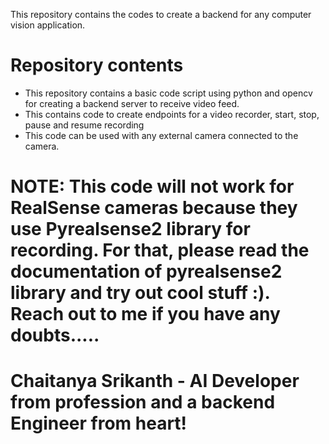 This repository contains the codes to create a backend for any computer vision application. 

# Repository contents #

- This repository contains a basic code script using python and opencv for creating a backend server to receive video feed.
- This contains code to create endpoints for a video recorder, start, stop, pause and resume recording
- This code can be used with any external camera connected to the camera.

# NOTE: This code will not work for RealSense cameras because they use Pyrealsense2 library for recording. For that, please read the documentation of pyrealsense2 library and try out cool stuff :). Reach out to me if you have any doubts..... # 

# Chaitanya Srikanth - AI Developer from profession and a backend Engineer from heart! # 